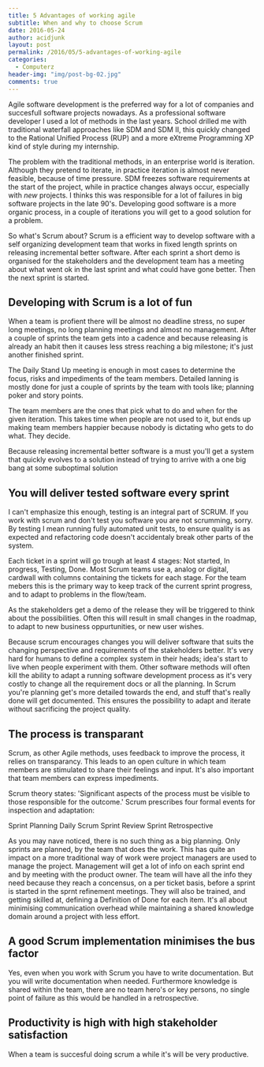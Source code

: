 ```yaml
---
title: 5 Advantages of working agile 
subtitle: When and why to choose Scrum
date: 2016-05-24
author: acidjunk
layout: post
permalink: /2016/05/5-advantages-of-working-agile
categories:
  - Computerz
header-img: "img/post-bg-02.jpg"
comments: true
---
```

Agile software development is the preferred way for a lot of companies and succesfull software projects nowadays. As a professional software developer I used a lot of methods in the last years. School drilled me with traditional waterfall approaches like SDM and SDM II, this quickly changed to the Rational Unified Process (RUP) and a more eXtreme Programming XP kind of style during my internship. 

The problem with the traditional methods, in an enterprise world is iteration. Although they pretend to iterate, in practice iteration is almost never feasible, because of time pressure. SDM freezes software requirements at the start of the project, while in practice changes always occur, especially with *new* projects. I thinks this was responsible for a lot of failures in big software projects in the late 90's. Developing good software is a more organic process, in a couple of iterations you will get to a good solution for a problem.

So what's Scrum about? Scrum is a efficient way to develop software with a self organizing development team that works in fixed length sprints on releasing incremental better software. After each sprint a short demo is organised for the stakeholders and the development team has a meeting about what went ok in the last sprint and what could have gone better. Then the next sprint is started.

## Developing with Scrum is a lot of fun
When a team is profient there will be almost no deadline stress, no super long meetings, no long planning meetings and almost no management. After a couple of sprints the team gets into a cadence and because releasing is already an habit then it causes less stress reaching a big milestone; it's just another finished sprint.

The Daily Stand Up meeting is enough in most cases to determine the focus, risks and impediments of the team members. Detailed lanning is mostly done for just a couple of sprints by the team with tools like; planning poker and story points.

The team members are the ones that pick what to do and when for the given iteration. This takes time when people are not used to it, but ends up making team members happier because nobody is dictating who gets to do what. They decide.

Because releasing incremental better software is a must you'll get a system that quickly evolves to a solution instead of trying to arrive with a one big bang at some suboptimal solution

## You will deliver tested software every sprint
I can't emphasize this enough, testing is an integral part of SCRUM. If you work with scrum and don't test you software you are not scrumming, sorry. By testing I mean running fully automated unit tests, to ensure quality is as expected and refactoring code doesn't accidentaly break other parts of the system.

Each ticket in a sprint will go trough at least 4 stages: Not started, In progress, Testing, Done. Most Scrum teams use a, analog or digital, cardwall with columns containing the tickets for each stage. For the team mebers this is the primary way to keep track of the current sprint progress, and to adapt to problems in the flow/team.

As the stakeholders get a demo of the release they will be triggered to think about the possibilities. Often this will result in small changes in the roadmap, to adapt to new business oppurtunities, or new user wishes.

Because scrum encourages changes you will deliver software that suits the changing perspective and requirements of the stakeholders better. It's very hard for humans to define a complex system in their heads; idea's start to live when people experiment with them. Other software methods will often kill the ability to adapt a running software development process as it's very costly to change all the requirement docs or all the planning. In Scrum you're planning get's more detailed towards the end, and stuff that's really done will get documented. This ensures the possibility to adapt and iterate without sacrificing the project quality.

## The process is transparant
Scrum, as other Agile methods, uses feedback to improve the process, it relies on transparancy. This leads to an open culture in which team members are stimulated to share their feelings and input. It's also important that team members can express impediments.

Scrum theory states: 'Significant aspects of the process must be visible to those responsible for the outcome.' Scrum prescribes four formal events for inspection and adaptation:

Sprint Planning
Daily Scrum
Sprint Review
Sprint Retrospective

As you may nave noticed, there is no such thing as a big planning. Only sprints are planned, by the team that does the work. This has quite an impact on a more traditional way of work were project managers are used to manage the project. Management will get a lot of info on each sprint end and by meeting with the product owner. The team will have all the info they need because they reach a concensus, on a per ticket basis, before a sprint is started in the sprnt refinement meetings. They will also be trained, and getting skilled at, defining a Definition of Done for each item. It's all about minimising communication overhead while maintaining a shared knowledge domain around a project with less effort.

## A good Scrum implementation minimises the bus factor
Yes, even when you work with Scrum you have to write documentation. But you will write documentation when needed. Furthermore knowledge is shared within the team, there are no team hero's or key persons, no single point of failure
as this would be handled in a retrospective.

## Productivity is high with high stakeholder satisfaction
When a team is succesful doing scrum a while it's will be very productive. 



